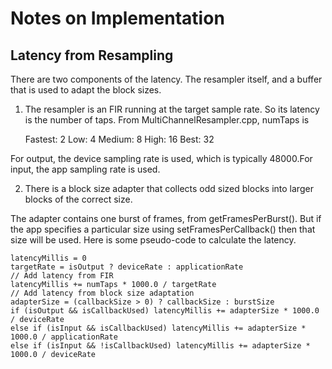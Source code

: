 # Notes on Implementation

## Latency from Resampling

There are two components of the latency. The resampler itself, and a buffer that
is used to adapt the block sizes.

1) The resampler is an FIR running at the target sample rate. So its latency is the number of taps.
From MultiChannelResampler.cpp, numTaps is

    Fastest: 2
    Low: 4
    Medium: 8
    High: 16
    Best: 32

For output, the device sampling rate is used, which is typically 48000.For input, the app sampling rate is used.

2) There is a block size adapter that collects odd sized blocks into larger blocks of the correct size.

The adapter contains one burst of frames, from getFramesPerBurst(). But if the app specifies a
particular size using setFramesPerCallback() then that size will be used.
Here is some pseudo-code to calculate the latency.

    latencyMillis = 0
    targetRate = isOutput ? deviceRate : applicationRate
    // Add latency from FIR
    latencyMillis += numTaps * 1000.0 / targetRate
    // Add latency from block size adaptation
    adapterSize = (callbackSize > 0) ? callbackSize : burstSize
    if (isOutput && isCallbackUsed) latencyMillis += adapterSize * 1000.0 / deviceRate
    else if (isInput && isCallbackUsed) latencyMillis += adapterSize * 1000.0 / applicationRate
    else if (isInput && !isCallbackUsed) latencyMillis += adapterSize * 1000.0 / deviceRate
